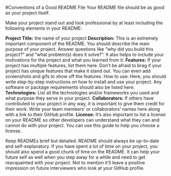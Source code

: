 #Conventions of a Good README File
Your README file should be as good as your project itself.

Make your project stand out and look professional by at least including the following elements in your README:

**Project Title:** the name of your project
**Description:** This is an extremely important component of the README. You should describe the main purpose of your project. Answer questions like “why did you build this project?” and “what problem(s) does it solve?”. It also helps to include your motivations for the project and what you learned from it.
**Features:** If your project has multiple features, list them here. Don’t be afraid to brag if your project has unique features that make it stand out. You can even add screenshots and gifs to show off the features.
How to use: Here, you should write step-by-step instructions on how to install and use your project. Any software or package requirements should also be listed here.
**Technologies:** List all the technologies and/or frameworks you used and what purpose they serve in your project.
**Collaborators:** If others have contributed to your project in any way, it is important to give them credit for their work. Write your team members’ or collaborators’ names here along with a link to their GitHub profile.
**License:** It’s also important to list a license on your README so other developers can understand what they can and cannot do with your project. You can use this guide to help you choose a license.

Keep READMEs brief but detailed. README should always be up-to-date and self-explanatory. If you have spent a lot of time on your project, you should also spend a good chunk of time on the README. It can help your future self as well when you step away for a while and need to get reacquainted with your project. Not to mention it’ll leave a positive impression on future interviewers who look at your GitHub profile.
